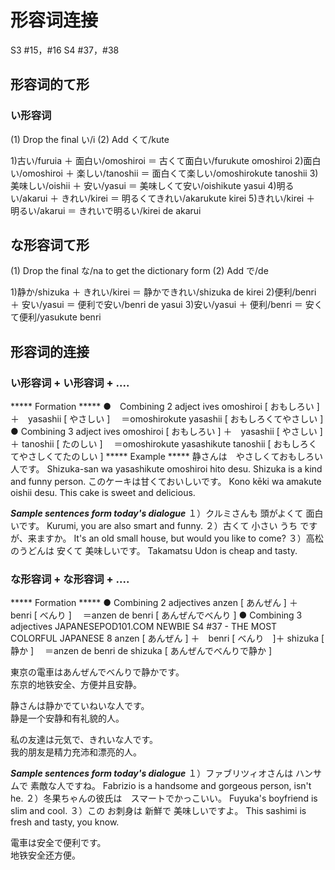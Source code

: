 # 形容词连接

S3 #15，#16
S4 #37，#38

## 形容词的て形

### い形容词

(1) Drop the final い/i
(2) Add くて/kute

1)古い/furuia ＋ 面白い/omoshiroi ＝ 古くて面白い/furukute omoshiroi
2)面白い/omoshiroi ＋ 楽しい/tanoshii ＝ 面白くて楽しい/omoshirokute tanoshii
3)美味しい/oishii ＋ 安い/yasui ＝ 美味しくて安い/oishikute yasui
4)明るい/akarui ＋ きれい/kirei ＝ 明るくてきれい/akarukute kirei
5)きれい/kirei ＋ 明るい/akarui ＝ きれいで明るい/kirei de akarui

## な形容词て形

(1) Drop the final な/na to get the dictionary form
(2) Add で/de

1)静か/shizuka ＋ きれい/kirei ＝ 静かできれい/shizuka de kirei
2)便利/benri ＋ 安い/yasui ＝ 便利で安い/benri de yasui
3)安い/yasui ＋ 便利/benri ＝ 安くて便利/yasukute benri

## 形容词的连接

### い形容词 + い形容词 + ....

***** Formation *****
●　Combining 2 adject ives
omoshiroi [ おもしろい ] ＋　yasashii [ やさしい ]　
＝omoshirokute yasashii [ おもしろくてやさしい ]
● Combining 3 adject ives
omoshiroi [ おもしろい ] ＋　yasashii [ やさしい ]＋ tanoshii [ たのしい ]　
＝omoshirokute yasashikute tanoshii [ おもしろくてやさしくてたのしい ]
***** Example *****
静さんは　やさしくておもしろい人です。
Shizuka-san wa yasashikute omoshiroi hito desu.
Shizuka is a kind and funny person.
このケーキは甘くておいしいです。
Kono kēki wa amakute oishii desu.
This cake is sweet and delicious.


*****Sample sentences form today's dialogue*****
１）クルミさんも 頭がよくて 面白いです。
Kurumi, you are also smart and funny.
２）古くて 小さい うち ですが、来ますか。
It's an old small house, but would you like to come?
３）高松のうどんは 安くて 美味しいです。
Takamatsu Udon is cheap and tasty.


### な形容词 + な形容词 + ....
***** Formation *****
● Combining 2 adjectives
anzen [ あんぜん ] ＋　benri [ べんり ]　
＝anzen de benri [ あんぜんでべんり ]
● Combining 3 adjectives
JAPANESEPOD101.COM NEWBIE S4 #37 - THE MOST COLORFUL JAPANESE 8
anzen [ あんぜん ] ＋　benri [ べんり　]＋ shizuka [ 静か ]　
＝anzen de benri de shizuka [ あんぜんでべんりで静か ]

東京の電車はあんぜんでべんりで静かです。  
东京的地铁安全、方便并且安静。

静さんは静かでていねいな人です。   
静是一个安静和有礼貌的人。

私の友達は元気で、きれいな人です。  
我的朋友是精力充沛和漂亮的人。

*****Sample sentences form today's dialogue*****
１）ファブリツィオさんは ハンサムで 素敵な人ですね。
Fabrizio is a handsome and gorgeous person, isn't he.
２）冬果ちゃんの彼氏は　スマートでかっこいい。
Fuyuka's boyfriend is slim and cool.
３）この お刺身は 新鮮で 美味しいですよ。
This sashimi is fresh and tasty, you know.


電車は安全で便利です。  
地铁安全还方便。
